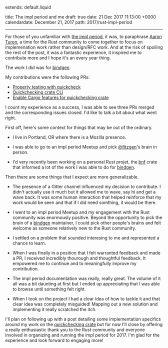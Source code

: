 extends: default.liquid

title: The impl period and me
draft: true
date: 21 Dec 2017 11:13:00 +0000
calendardate: December 21, 2017
path: 2017/rust-impl-period

---

For those of you unfamiliar with [the impl period](https://internals.rust-lang.org/t/the-final-impl-period-newsletter/6408), 
it was, to paraphrase [Aaron Turon](https://internals.rust-lang.org/u/aturon), a time for the Rust community to 
come together to focus on implemenation work rather than design/RFC work. And at the risk of spoiling the rest of the post, 
it was a fantastic experience, it inspired me to contribute more and I hope it's an every year thing.

The work I did was for [bindgen](https://github.com/rust-lang-nursery/rust-bindgen).

My contributions were the following PRs:
* [Property testing with quickcheck](https://github.com/rust-lang-nursery/rust-bindgen/pull/1159)
* [Quickchecking crate CLI](https://github.com/rust-lang-nursery/rust-bindgen/pull/1177)
* [Enable Cargo features for quickchecking crate](https://github.com/rust-lang-nursery/rust-bindgen/pull/1180)

I count my experience as a success, I was able to see three PRs merged and the corresponding issues closed. I'd like to 
talk a bit about what went right.

First off, here's some context for things that may be out of the ordinary.

* I live in Portland, OR where there is a Mozilla presence.

* I was able to go to an impl period Meetup and pick [@fitzgen](https://github.com/fitzgen)'s brain in person.

* I'd very recently been working on a personal Rust projet, the [bnf](https://github.com/snewt/bnf) crate that informed a lot of the work I was able to do for [bindgen](https://github.com/rust-lang-nursery/rust-bindgen).

Then there are some things that I expect are more generalizable.

* The presence of a Gitter channel influenced my decision to contribute. I didn't actually use it much but it allowed me to wave, say hi and get a wave back. It was some human interaction that helped reinforce that my work would be seen and that if I did need somthing, it would be there. 

* I went to an impl period Meetup and my engagement with the Rust community was enormously positive. Beyond the opportunity to pick the brain of a [bindgen](https://github.com/rust-lang-nursery/rust-bindgen) maintainer, I could pick other people's brains and felt welcome as someone relatively new to the Rust community. 

* I settled on a problem that sounded interesing to me and represented a chance to learn.

* When I was finally in a position that I felt warranted feedback and made a PR, I received incredibly thourough and thoughtful feedback. It empowered me to continue  and to meaningfully improve my contribution.

* The impl period documentation was really, really great. The volume of it all was a bit daunting at first but I ended up appreciating that I was able to browse until something felt right. 

* When I took on the project I had a clear idea of how to tackle it and that clear idea was completely misguided! Mapping out a new solution and implementing it really scratched the itch. 


I'll plan on following up with a post detailing some implementation specifics around my work on the [quickchecking crate](https://github.com/rust-lang-nursery/rust-bindgen/tree/master/tests/quickchecking) but for now I'll close by offering a really enthusiastic thank you to the Rust community and everyone involved in organizing and running the impl period for 2017. I'm glad for the experience and look forward to engaging more!


